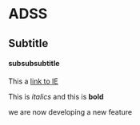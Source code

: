 # ADSS

## Subtitle

#### subsubsubtitle

This a [link to IE](https://ie.edu)

This is *italics* and this is **bold**

we are now developing a new feature
